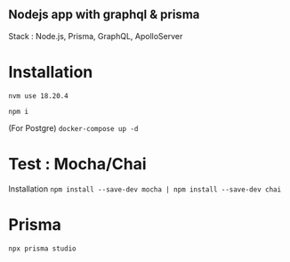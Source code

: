 ## Nodejs app with graphql & prisma 
Stack : Node.js, Prisma, GraphQL, ApolloServer 
# Installation

`nvm use 18.20.4`

`npm i`

(For Postgre)
```docker-compose up -d  ```

# Test : Mocha/Chai  

Installation 
```npm install --save-dev mocha | npm install --save-dev chai ```
 
# Prisma

```npx prisma studio ```


